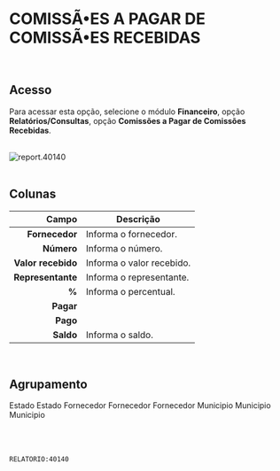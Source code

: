 # COMISSÃ•ES A PAGAR DE COMISSÃ•ES RECEBIDAS
<br>

## Acesso
Para acessar esta opção, selecione o módulo **Financeiro**, opção **Relatórios/Consultas**, opção **Comissões a Pagar de Comissões Recebidas**.
<br>
<br>

![report.40140](https://raw.githubusercontent.com/netforcews/docs-siscom/master/relatorios/imagens/report.40140.png)
<br>
<br>

## Colunas
Campo | Descrição
--:|---
**Fornecedor** | Informa o fornecedor.
**Número** | Informa o número.
**Valor recebido** | Informa o valor recebido.
**Representante** | Informa o representante.
**%** | Informa o percentual.
**Pagar** | 
**Pago** | 
**Saldo** | Informa o saldo.
<br>

## Agrupamento
Estado
Estado
Fornecedor
Fornecedor
Fornecedor
Municipio
Municipio
Municipio
<br>
<br>
<br>
<br>

```RELATORIO:40140```
